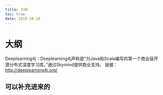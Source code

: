 ```yaml
---
title: 大纲
toc: true
date: 2019-10-18
---
```

# 大纲



Deeplearning4j：Deeplearning4j声称是“为Java和Scala编写的第一个商业级开源分布式深度学习库。”通过Skymind提供商业支持。
链接：http://deeplearning4j.org/


## 可以补充进来的
